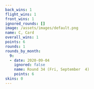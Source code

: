 ```yaml
---
back_wins: 1
flight_wins: 1
front_wins: 1
ignored_rounds: []
image: /assets/images/default.png
name: C, Card
overall_wins: 1
points: 6
rounds: 1
rounds_by_month:
  9:
  - date: 2020-09-04
    ignored: false
    name: Round 34 (Fri, September  4)
    points: 6
skins: 0
---
```

